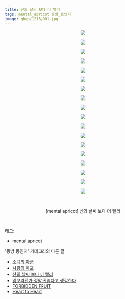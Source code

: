 ```yaml
---
title: 산의 날씨 보다 더 빨리
tags: mental_apricot 동방_동인지
image: ghap/1215/001.jpg
---
```

<div class="article">
<p style="text-align: center; clear: none; float: none;"><img src="{{ site.nasurl }}/ghap/1215/001.jpg"/></p>
<p style="text-align: center; clear: none; float: none;"><img src="{{ site.nasurl }}/ghap/1215/002.jpg"/></p>
<p style="text-align: center; clear: none; float: none;"><img src="{{ site.nasurl }}/ghap/1215/003.jpg"/></p>
<p style="text-align: center; clear: none; float: none;"><img src="{{ site.nasurl }}/ghap/1215/004.jpg"/></p>
<p style="text-align: center; clear: none; float: none;"><img src="{{ site.nasurl }}/ghap/1215/005.jpg"/></p>
<p style="text-align: center; clear: none; float: none;"><img src="{{ site.nasurl }}/ghap/1215/006.jpg"/></p>
<p style="text-align: center; clear: none; float: none;"><img src="{{ site.nasurl }}/ghap/1215/007.jpg"/></p>
<p style="text-align: center; clear: none; float: none;"><img src="{{ site.nasurl }}/ghap/1215/008.jpg"/></p>
<p style="text-align: center; clear: none; float: none;"><img src="{{ site.nasurl }}/ghap/1215/009.jpg"/></p>
<p style="text-align: center; clear: none; float: none;"><img src="{{ site.nasurl }}/ghap/1215/010.jpg"/></p>
<p style="text-align: center; clear: none; float: none;"><img src="{{ site.nasurl }}/ghap/1215/011.jpg"/></p>
<p style="text-align: center; clear: none; float: none;"><img src="{{ site.nasurl }}/ghap/1215/012.jpg"/></p>
<p style="text-align: center; clear: none; float: none;"><img src="{{ site.nasurl }}/ghap/1215/013.jpg"/></p>
<p style="text-align: center; clear: none; float: none;"><img src="{{ site.nasurl }}/ghap/1215/014.jpg"/></p>
<p style="text-align: center; clear: none; float: none;"><img src="{{ site.nasurl }}/ghap/1215/015.jpg"/></p>
<p style="text-align: center; clear: none; float: none;"><img src="{{ site.nasurl }}/ghap/1215/016.jpg"/></p>
<p style="text-align: center; clear: none; float: none;"><img src="{{ site.nasurl }}/ghap/1215/017.jpg"/></p>
<p style="text-align: center; clear: none; float: none;"><img src="{{ site.nasurl }}/ghap/1215/018.jpg"/></p>
<p style="text-align: center; clear: none; float: none;"><br/></p>
<p style="text-align: center; clear: none; float: none;">[mental apricot] 산의 날씨 보다 더 빨리</p>
<p><br/></p>
</div><div class="tagTrail">
<p>태그: </p>
<ul>
<li>mental apricot</li>
</ul>
</div><div class="another">
<p>'동방 동인지' 카테고리의 다른 글</p>
<ul>
<li><a href="/2016-07-29-ghap_1217">소녀의 아군</a></li>
<li><a href="/2016-07-29-ghap_1216">사랑의 마포</a></li>
<li><a href="/2016-07-29-ghap_1215">산의 날씨 보다 더 빨리</a></li>
<li><a href="/2016-07-29-ghap_1214">잉꼬라던가 정말 귀엽다고 생각한다</a></li>
<li><a href="/2016-07-29-ghap_1213">FORBIDDEN FRUIT</a></li>
<li><a href="/2016-07-29-ghap_1212">Heart to Heart</a></li>
</ul>
</div><div class="cb_module cb_fluid">
<div class="cb_wrt cb_profile">
</div><!-- commentList close -->
</div>